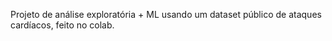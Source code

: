 Projeto de análise exploratória + ML usando um dataset público de ataques cardíacos, feito no colab.
